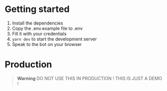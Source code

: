 # Getting started

1. Install the dependencies
2. Copy the .env.example file to .env
3. Fill it with your credentials
4. `yarn dev` to start the development server
5. Speak to the bot on your browser

# Production

> **Warning**
> DO NOT USE THIS IN PRODUCTION !
> THIS IS JUST A DEMO !
